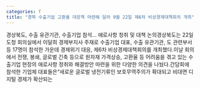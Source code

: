 ```yaml
---
categories: f
title: "경북 수출기업 고환율 대응책 마련해 달라 9월 22일 제6차 비상경제대책회의 개최"
---
```

경상북도, 수출 유관기관, 수출기업 참석... 애로사항 청취 및 대책 논의경상북도는 22일 도청 회의실에서 이달희 경제부지사 주재로 수출기업 대표, 수출 유관기관, 도 관련부서 등 17명이 참석한 가운데 경제위기 대응, 제6차 비상경제대책회의를 개최했다.이날 회의에서 전쟁, 봉쇄, 글로벌 긴축 등으로 원자재 가격상승, 고환율 등 어려움을 겪고 있는 수출기업 현장의 애로사항 정취와 해결방안 마련을 위한 다양한 의견을 나눴다.간담회에 참석한 기업체 대표들은“새로운 글로벌 냉전기류인 보호무역주의가 확대되고 비대면 디지털 경제가 확산되는